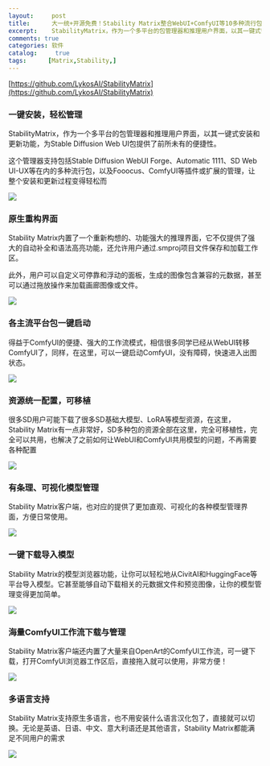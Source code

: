 ```yaml
---
layout:     post
title:      大一统+开源免费！Stability Matrix整合WebUI+ComfyUI等10多种流行包，傻瓜式操作
excerpt:    StabilityMatrix，作为一个多平台的包管理器和推理用户界面，以其一键式安装和更新功能，为Stable Diffusion Web UI包提供了前所未有的便捷性
comments: true
categories: 软件
catalog: 	 true
tags:      [Matrix,Stability,]
---
```


[https://github.com/LykosAI/StabilityMatrix](https://github.com/LykosAI/StabilityMatrix)

### 一键安装，轻松管理

StabilityMatrix，作为一个多平台的包管理器和推理用户界面，以其一键式安装和更新功能，为Stable Diffusion Web UI包提供了前所未有的便捷性。

这个管理器支持包括Stable Diffusion WebUI Forge、Automatic 1111、SD Web UI-UX等在内的多种流行包，以及Fooocus、ComfyUI等插件或扩展的管理，让整个安装和更新过程变得轻松而

![](https://pic.imgdb.cn/item/66aa3461d9c307b7e948034d.webp)

### 原生重构界面

Stability Matrix内置了一个重新构想的、功能强大的推理界面，它不仅提供了强大的自动补全和语法高亮功能，还允许用户通过.smproj项目文件保存和加载工作区。

此外，用户可以自定义可停靠和浮动的面板，生成的图像包含兼容的元数据，甚至可以通过拖放操作来加载画廊图像或文件。

![](https://pic.imgdb.cn/item/66aa349ad9c307b7e9483895.webp)

### 各主流平台包一键启动

得益于ComfyUI的便捷、强大的工作流模式，相信很多同学已经从WebUI转移ComfyUI了，同样，在这里，可以一键启动ComfyUI，没有障碍，快速进入出图状态。

![](https://pic.imgdb.cn/item/66aa34c9d9c307b7e948679a.webp)

### 资源统一配置，可移植

很多SD用户可能下载了很多SD基础大模型、LoRA等模型资源，在这里，Stability Matrix有一点非常好，SD多种包的资源全部在这里，完全可移植性，完全可以共用，也解决了之前如何让WebUI和ComfyUI共用模型的问题，不再需要各种配置

![](https://pic.imgdb.cn/item/66aa3526d9c307b7e948b062.webp)

### 有条理、可视化模型管理

Stability Matrix客户端，也对应的提供了更加直观、可视化的各种模型管理界面，方便日常使用。

![](https://pic.imgdb.cn/item/66aa3556d9c307b7e949cc69.webp)

### 一键下载导入模型

Stability Matrix的模型浏览器功能，让你可以轻松地从CivitAI和HuggingFace等平台导入模型。它甚至能够自动下载相关的元数据文件和预览图像，让你的模型管理变得更加简单。

![](https://pic.imgdb.cn/item/66aa3591d9c307b7e94a7134.webp)

### 海量ComfyUI工作流下载与管理

Stability Matrix客户端还内置了大量来自OpenArt的ComfyUI工作流，可一键下载，打开ComfyUI浏览器工作区后，直接拖入就可以使用，非常方便！

![](https://pic.imgdb.cn/item/66aa35c0d9c307b7e94a9638.webp)

### 多语言支持

Stability Matrix支持原生多语言，也不用安装什么语言汉化包了，直接就可以切换。无论是英语、日语、中文、意大利语还是其他语言，Stability Matrix都能满足不同用户的需求

![](https://pic.imgdb.cn/item/66aa35ead9c307b7e94ab4f6.webp)





